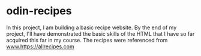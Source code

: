 # odin-recipes
In this project, I am building a basic recipe website. By the end of my project, I'll have demonstrated the basic skills of the HTML that I have so far acquired this far in my course. The recipes were referenced from www.https://allrecipes.com
